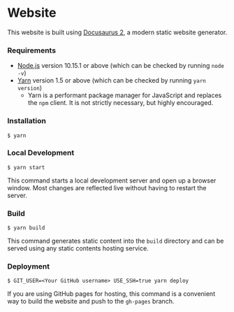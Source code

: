 # Website

This website is built using [Docusaurus 2](https://v2.docusaurus.io/), a modern static website generator.

### Requirements
- [Node.js](https://nodejs.org/en/download/) version 10.15.1 or above (which can be checked by running `node -v`)
- [Yarn](https://classic.yarnpkg.com/en/docs/install#mac-stable) version 1.5 or above (which can be checked by running `yarn version`)
  - Yarn is a performant package manager for JavaScript and replaces the `npm` client. It is not strictly necessary, but highly encouraged.

### Installation

```
$ yarn
```

### Local Development

```
$ yarn start
```

This command starts a local development server and open up a browser window. Most changes are reflected live without having to restart the server.

### Build

```
$ yarn build
```

This command generates static content into the `build` directory and can be served using any static contents hosting service.

### Deployment

```
$ GIT_USER=<Your GitHub username> USE_SSH=true yarn deploy
```

If you are using GitHub pages for hosting, this command is a convenient way to build the website and push to the `gh-pages` branch.

